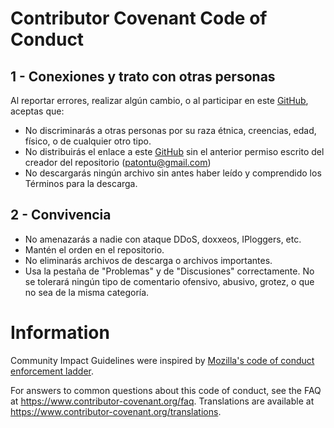 # Contributor Covenant Code of Conduct
## 1 - Conexiones y trato con otras personas
Al reportar errores, realizar algún cambio, o al participar en este [GitHub](https://github.com/rjvr67/Los-Negros), aceptas que:
- No discriminarás a otras personas por su raza étnica, creencias, edad, físico, o de cualquier otro tipo.
- No distribuirás el enlace a este [GitHub](https://github.com/rjvr67/Los-Negros) sin el anterior permiso escrito del creador del repositorio (patontu@gmail.com)
- No descargarás ningún archivo sin antes haber leído y comprendido los Términos para la descarga.

## 2 - Convivencia
- No amenazarás a nadie con ataque DDoS, doxxeos, IPloggers, etc.
- Mantén el orden en el repositorio.
- No eliminarás archivos de descarga o archivos importantes.
- Usa la pestaña de "Problemas" y de "Discusiones" correctamente. No se tolerará ningún tipo de comentario ofensivo, abusivo, grotez, o que no sea de la misma categoría.

# Information
Community Impact Guidelines were inspired by [Mozilla's code of conduct
enforcement ladder](https://github.com/mozilla/diversity).

[homepage]: https://www.contributor-covenant.org

For answers to common questions about this code of conduct, see the FAQ at
https://www.contributor-covenant.org/faq. Translations are available at
https://www.contributor-covenant.org/translations.
